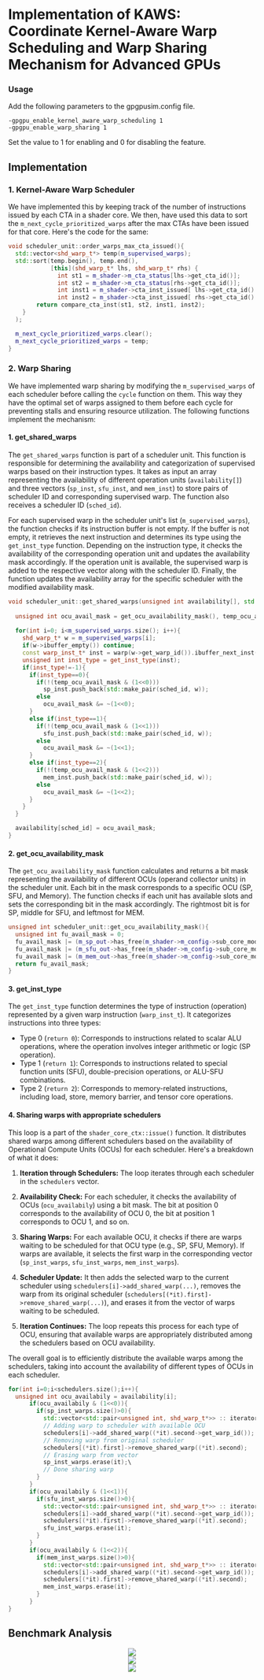 # Implementation of KAWS: Coordinate Kernel-Aware Warp Scheduling and Warp Sharing Mechanism for Advanced GPUs

### Usage
Add the following parameters to the gpgpusim.config file.
```
-gpgpu_enable_kernel_aware_warp_scheduling 1
-gpgpu_enable_warp_sharing 1
```
Set the value to 1 for enabling and 0 for disabling the feature.

## Implementation

### 1. Kernel-Aware Warp Scheduler
We have implemented this by keeping track of the number of instructions issued by each CTA in a shader core. We then, have used this data to sort the `m_next_cycle_prioritized_warps` after the max CTAs have been issued for that core.
Here's the code for the same:
```cpp
void scheduler_unit::order_warps_max_cta_issued(){
  std::vector<shd_warp_t*> temp(m_supervised_warps);
  std::sort(temp.begin(), temp.end(),
            [this](shd_warp_t* lhs, shd_warp_t* rhs) {
              int st1 = m_shader->m_cta_status[lhs->get_cta_id()];
              int st2 = m_shader->m_cta_status[rhs->get_cta_id()];
              int inst1 = m_shader->cta_inst_issued[ lhs->get_cta_id() ];
              int inst2 = m_shader->cta_inst_issued[ rhs->get_cta_id() ];
        return compare_cta_inst(st1, st2, inst1, inst2);
    }
  );

  m_next_cycle_prioritized_warps.clear();
  m_next_cycle_prioritized_warps = temp;
}
```

### 2. Warp Sharing
We have implemented warp sharing by modifying the `m_supervised_warps` of each scheduler before calling the `cycle` function on them. This way they have the optimal set of warps assigned to them before each cycle for preventing stalls and ensuring resource utilization.
The following functions implement the mechanism:

#### 1. get_shared_warps
The `get_shared_warps` function is part of a scheduler unit. This function is responsible for determining the availability and categorization of supervised warps based on their instruction types. It takes as input an array representing the availability of different operation units (`availability[]`) and three vectors (`sp_inst`, `sfu_inst`, and `mem_inst`) to store pairs of scheduler ID and corresponding supervised warp. The function also receives a scheduler ID (`sched_id`).

For each supervised warp in the scheduler unit's list (`m_supervised_warps`), the function checks if its instruction buffer is not empty. If the buffer is not empty, it retrieves the next instruction and determines its type using the `get_inst_type` function. Depending on the instruction type, it checks the availability of the corresponding operation unit and updates the availability mask accordingly. If the operation unit is available, the supervised warp is added to the respective vector along with the scheduler ID. Finally, the function updates the availability array for the specific scheduler with the modified availability mask.
```cpp
void scheduler_unit::get_shared_warps(unsigned int availability[], std::vector<std::pair<unsigned int, shd_warp_t*>> &sp_inst, std::vector<std::pair<unsigned int, shd_warp_t*>> &sfu_inst, std::vector<std::pair<unsigned int, shd_warp_t*>> &mem_inst, unsigned int sched_id){
  
  unsigned int ocu_avail_mask = get_ocu_availability_mask(), temp_ocu_avail_mask = ocu_avail_mask;
  
  for(int i=0; i<m_supervised_warps.size(); i++){
    shd_warp_t* w = m_supervised_warps[i];
    if(w->ibuffer_empty()) continue;
    const warp_inst_t* inst = warp(w->get_warp_id()).ibuffer_next_inst();
    unsigned int inst_type = get_inst_type(inst);
    if(inst_type!=-1){
      if(inst_type==0){
        if(!(temp_ocu_avail_mask & (1<<0)))
          sp_inst.push_back(std::make_pair(sched_id, w));
        else
          ocu_avail_mask &= ~(1<<0);
      }
      else if(inst_type==1){
        if(!(temp_ocu_avail_mask & (1<<1)))
          sfu_inst.push_back(std::make_pair(sched_id, w));
        else
          ocu_avail_mask &= ~(1<<1);
      }
      else if(inst_type==2){
        if(!(temp_ocu_avail_mask & (1<<2)))
          mem_inst.push_back(std::make_pair(sched_id, w));
        else
          ocu_avail_mask &= ~(1<<2);
      }
    }
  }

  availability[sched_id] = ocu_avail_mask;
}
```
#### 2. get_ocu_availability_mask
The `get_ocu_availability_mask` function calculates and returns a bit mask representing the availability of different OCUs (operand collector units) in the scheduler unit. Each bit in the mask corresponds to a specific OCU (SP, SFU, and Memory). The function checks if each unit has available slots and sets the corresponding bit in the mask accordingly.
The rightmost bit is for SP, middle for SFU, and leftmost for MEM.
```cpp
unsigned int scheduler_unit::get_ocu_availability_mask(){
  unsigned int fu_avail_mask = 0;
  fu_avail_mask |= (m_sp_out->has_free(m_shader->m_config->sub_core_model, m_id) << 0);
  fu_avail_mask |= (m_sfu_out->has_free(m_shader->m_config->sub_core_model, m_id) << 1);
  fu_avail_mask |= (m_mem_out->has_free(m_shader->m_config->sub_core_model, m_id) << 2);
  return fu_avail_mask;
}
```

#### 3. get_inst_type
The `get_inst_type` function determines the type of instruction (operation) represented by a given warp instruction (`warp_inst_t`). It categorizes instructions into three types: 

- Type 0 (`return 0`): Corresponds to instructions related to scalar ALU operations, where the operation involves integer arithmetic or logic (SP operation).
- Type 1 (`return 1`): Corresponds to instructions related to special function units (SFU), double-precision operations, or ALU-SFU combinations.
- Type 2 (`return 2`): Corresponds to memory-related instructions, including load, store, memory barrier, and tensor core operations.

#### 4. Sharing warps with appropriate schedulers
This loop is a part of the `shader_core_ctx::issue()` function. It distributes shared warps among different schedulers based on the availability of Operational Compute Units (OCUs) for each scheduler. Here's a breakdown of what it does:

1. **Iteration through Schedulers:** The loop iterates through each scheduler in the `schedulers` vector.

2. **Availability Check:** For each scheduler, it checks the availability of OCUs (`ocu_availabily`) using a bit mask. The bit at position 0 corresponds to the availability of OCU 0, the bit at position 1 corresponds to OCU 1, and so on.

3. **Sharing Warps:** For each available OCU, it checks if there are warps waiting to be scheduled for that OCU type (e.g., SP, SFU, Memory). If warps are available, it selects the first warp in the corresponding vector (`sp_inst_warps`, `sfu_inst_warps`, `mem_inst_warps`).

4. **Scheduler Update:** It then adds the selected warp to the current scheduler using `schedulers[i]->add_shared_warp(...)`, removes the warp from its original scheduler (`schedulers[(*it).first]->remove_shared_warp(...)`), and erases it from the vector of warps waiting to be scheduled.

5. **Iteration Continues:** The loop repeats this process for each type of OCU, ensuring that available warps are appropriately distributed among the schedulers based on OCU availability.

The overall goal is to efficiently distribute the available warps among the schedulers, taking into account the availability of different types of OCUs in each scheduler.
```cpp
for(int i=0;i<schedulers.size();i++){
  unsigned int ocu_availabily = availability[i];
      if(ocu_availabily & (1<<0)){
        if(sp_inst_warps.size()>0){
          std::vector<std::pair<unsigned int, shd_warp_t*>> :: iterator it = sp_inst_warps.begin();
          // Adding warp to scheduler with available OCU
          schedulers[i]->add_shared_warp((*it).second->get_warp_id());
          // Removing warp from original scheduler
          schedulers[(*it).first]->remove_shared_warp((*it).second);
          // Erasing warp from vector
          sp_inst_warps.erase(it);\
          // Done sharing warp
        }
      }
      if(ocu_availabily & (1<<1)){
        if(sfu_inst_warps.size()>0){
          std::vector<std::pair<unsigned int, shd_warp_t*>> :: iterator it = sfu_inst_warps.begin();
          schedulers[i]->add_shared_warp((*it).second->get_warp_id());
          schedulers[(*it).first]->remove_shared_warp((*it).second);
          sfu_inst_warps.erase(it);
        }
      }
      if(ocu_availabily & (1<<2)){
        if(mem_inst_warps.size()>0){
          std::vector<std::pair<unsigned int, shd_warp_t*>> :: iterator it = mem_inst_warps.begin();
          schedulers[i]->add_shared_warp((*it).second->get_warp_id());
          schedulers[(*it).first]->remove_shared_warp((*it).second);
          mem_inst_warps.erase(it);
        }
      }
}
```

## Benchmark Analysis
<p align="center">
  <img src="./KAWS%20(1).png?raw=true" /><br/>
  <img src="./2.11%25.png?raw=true" /><br/>
  <img src="./2.11%25%20(1).png?raw=true" /><br/>
</p>